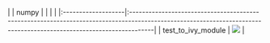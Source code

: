 |                    | numpy                                                                                                                                                              |
|                    |                                                                                                                                                                    |
|:-------------------|:-------------------------------------------------------------------------------------------------------------------------------------------------------------------|
| test_to_ivy_module | <a href="https://github.com/unifyai/ivy/actions/runs/3583520790" rel="noopener noreferrer" target="_blank"><img src=https://img.shields.io/badge/-failure-red></a> |